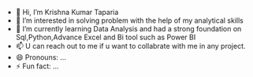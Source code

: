 - 👋 Hi, I’m Krishna Kumar Taparia
- 👀 I’m interested in solving problem with the help of my analytical skills 
- 🌱 I’m currently learning Data Analysis and had a strong foundation on Sql,Python,Advance Excel and Bi tool such as Power BI
- 📫 U can reach out to me if u want to collabrate with me in any project.
- 😄 Pronouns: ...
- ⚡ Fun fact: ...

<!---
krishna200hd/krishna200hd is a ✨ special ✨ repository because its `README.md` (this file) appears on your GitHub profile.
You can click the Preview link to take a look at your changes.
--->
